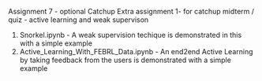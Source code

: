 

Assignment 7 - optional Catchup Extra assignment 1- for catchup midterm / quiz - active learning and weak supervison 

1) Snorkel.ipynb - A weak supervision techique is demonstrated in this with a simple example
2) Active_Learning_With_FEBRL_Data.ipynb - An end2end Active Learning by taking feedback from the users is demonstrated with a simple example

